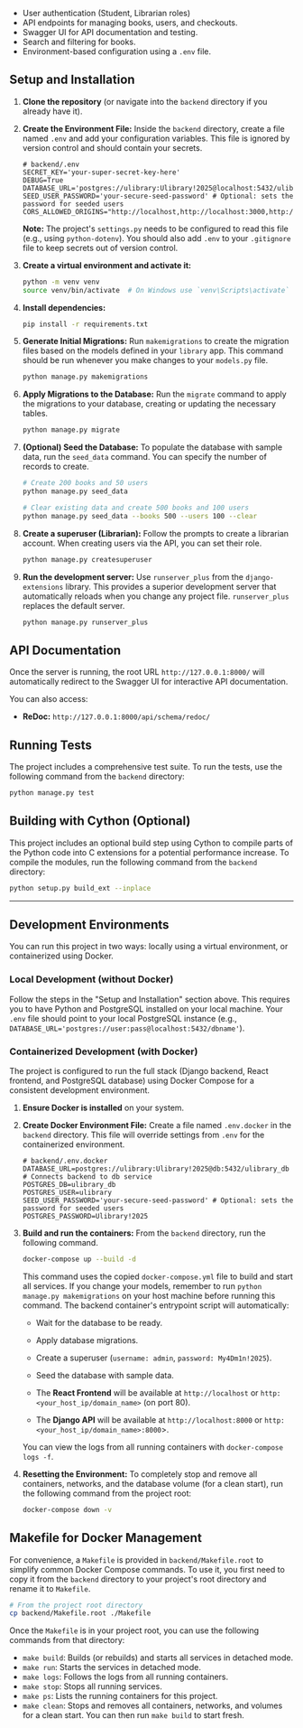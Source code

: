 - User authentication (Student, Librarian roles)
- API endpoints for managing books, users, and checkouts.
- Swagger UI for API documentation and testing.
- Search and filtering for books.
- Environment-based configuration using a `.env` file.

## Setup and Installation

1.  **Clone the repository** (or navigate into the `backend` directory if you already have it).

2.  **Create the Environment File:**
    Inside the `backend` directory, create a file named `.env` and add your configuration variables. This file is ignored by version control and should contain your secrets.
    ```.env
    # backend/.env
    SECRET_KEY='your-super-secret-key-here'
    DEBUG=True
    DATABASE_URL='postgres://ulibrary:Ulibrary!2025@localhost:5432/ulibrary_db'
    SEED_USER_PASSWORD='your-secure-seed-password' # Optional: sets the password for seeded users
    CORS_ALLOWED_ORIGINS="http://localhost,http://localhost:3000,http://127.0.0.1:3000"
    ```
    **Note:** The project's `settings.py` needs to be configured to read this file (e.g., using `python-dotenv`). You should also add `.env` to your `.gitignore` file to keep secrets out of version control.

3.  **Create a virtual environment and activate it:**
    ```bash
    python -m venv venv
    source venv/bin/activate  # On Windows use `venv\Scripts\activate`
    ```

4.  **Install dependencies:**
    ```bash
    pip install -r requirements.txt
    ```

5.  **Generate Initial Migrations:**
    Run `makemigrations` to create the migration files based on the models defined in your `library` app. This command should be run whenever you make changes to your `models.py` file.
    ```bash
    python manage.py makemigrations
    ```

6.  **Apply Migrations to the Database:**
    Run the `migrate` command to apply the migrations to your database, creating or updating the necessary tables.
    ```bash
    python manage.py migrate
    ```

8.  **(Optional) Seed the Database:**
    To populate the database with sample data, run the `seed_data` command. You can specify the number of records to create.
    ```bash
    # Create 200 books and 50 users
    python manage.py seed_data

    # Clear existing data and create 500 books and 100 users
    python manage.py seed_data --books 500 --users 100 --clear
    ```

7.  **Create a superuser (Librarian):**
    Follow the prompts to create a librarian account. When creating users via the API, you can set their role.
    ```bash
    python manage.py createsuperuser
    ```

8.  **Run the development server:**
    Use `runserver_plus` from the `django-extensions` library. This provides a superior development server that automatically reloads when you change any project file.
    `runserver_plus` replaces the default server.
    ```bash
    python manage.py runserver_plus
    ```

## API Documentation

Once the server is running, the root URL `http://127.0.0.1:8000/` will automatically redirect to the Swagger UI for interactive API documentation.

You can also access:
- **ReDoc:** `http://127.0.0.1:8000/api/schema/redoc/`

## Running Tests

The project includes a comprehensive test suite. To run the tests, use the following command from the `backend` directory:
```bash
python manage.py test
```

## Building with Cython (Optional)

This project includes an optional build step using Cython to compile parts of the Python code into C extensions for a potential performance increase. To compile the modules, run the following command from the `backend` directory:
```bash
python setup.py build_ext --inplace
```
---

## Development Environments

You can run this project in two ways: locally using a virtual environment, or containerized using Docker.

### Local Development (without Docker)

Follow the steps in the "Setup and Installation" section above. This requires you to have Python and PostgreSQL installed on your local machine. Your `.env` file should point to your local PostgreSQL instance (e.g., `DATABASE_URL='postgres://user:pass@localhost:5432/dbname'`).

### Containerized Development (with Docker)

The project is configured to run the full stack (Django backend, React frontend, and PostgreSQL database) using Docker Compose for a consistent development environment.

1.  **Ensure Docker is installed** on your system.
2.  **Create Docker Environment File:** Create a file named `.env.docker` in the `backend` directory. This file will override settings from `.env` for the containerized environment.
    ```.env
    # backend/.env.docker
    DATABASE_URL=postgres://ulibrary:Ulibrary!2025@db:5432/ulibrary_db # Connects backend to db service
    POSTGRES_DB=ulibrary_db
    POSTGRES_USER=ulibrary
    SEED_USER_PASSWORD='your-secure-seed-password' # Optional: sets the password for seeded users
    POSTGRES_PASSWORD=Ulibrary!2025
    ```
3.  **Build and run the containers:** From the `backend` directory, run the following command.
    ```bash
    docker-compose up --build -d
    ```
    This command uses the copied `docker-compose.yml` file to build and start all services. If you change your models, remember to run `python manage.py makemigrations` on your host machine before running this command. The backend container's entrypoint script will automatically:
    - Wait for the database to be ready.
    - Apply database migrations.
    - Create a superuser (`username: admin`, `password: My4Dm1n!2025`).
    - Seed the database with sample data.

    - The **React Frontend** will be available at `http://localhost` or `http:<your_host_ip/domain_name>` (on port 80).
    - The **Django API** will be available at `http://localhost:8000` or `http:<your_host_ip/domain_name>:8000`>.

    You can view the logs from all running containers with `docker-compose logs -f`.

4.  **Resetting the Environment:**
    To completely stop and remove all containers, networks, and the database volume (for a clean start), run the following command from the project root:
    ```bash
    docker-compose down -v
    ```

## Makefile for Docker Management

For convenience, a `Makefile` is provided in `backend/Makefile.root` to simplify common Docker Compose commands. To use it, you first need to copy it from the `backend` directory to your project's root directory and rename it to `Makefile`.

```bash
# From the project root directory
cp backend/Makefile.root ./Makefile
```

Once the `Makefile` is in your project root, you can use the following commands from that directory:

-   `make build`: Builds (or rebuilds) and starts all services in detached mode.
-   `make run`: Starts the services in detached mode.
-   `make logs`: Follows the logs from all running containers.
-   `make stop`: Stops all running services.
-   `make ps`: Lists the running containers for this project.
-   `make clean`: Stops and removes all containers, networks, and volumes for a clean start.
    You can then run `make build` to start fresh.